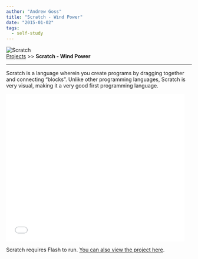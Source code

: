 ```yaml
---
author: "Andrew Goss"
title: "Scratch - Wind Power"
date: "2015-01-02"
tags:
  - self-study
---
```

![Scratch](/img/projects/scratch.jpg "Scratch")<br>
<a href="/projects/">Projects</a> >> <b>Scratch - Wind Power</b>

<hr>

Scratch is a language wherein you create programs by dragging together and connecting “blocks”. Unlike other programming languages, Scratch is very visual, making it a very good first programming language.

<iframe allowtransparency="true" width="485" height="402" src="//scratch.mit.edu/projects/embed/16817421/?autostart=false" frameborder="0" allowfullscreen></iframe>

Scratch requires Flash to run. <a href="https://scratch.mit.edu/projects/16817421" target="_blank">You can also view the project here</a>.